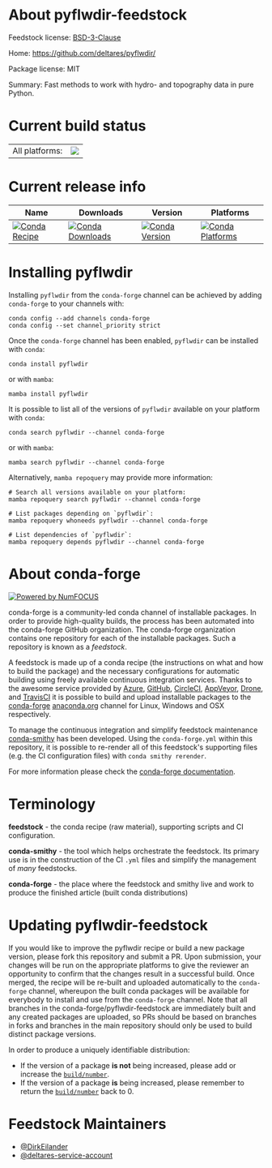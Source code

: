 About pyflwdir-feedstock
========================

Feedstock license: [BSD-3-Clause](https://github.com/conda-forge/pyflwdir-feedstock/blob/main/LICENSE.txt)

Home: https://github.com/deltares/pyflwdir/

Package license: MIT

Summary: Fast methods to work with hydro- and topography data in pure Python.

Current build status
====================


<table><tr><td>All platforms:</td>
    <td>
      <a href="https://dev.azure.com/conda-forge/feedstock-builds/_build/latest?definitionId=11069&branchName=main">
        <img src="https://dev.azure.com/conda-forge/feedstock-builds/_apis/build/status/pyflwdir-feedstock?branchName=main">
      </a>
    </td>
  </tr>
</table>

Current release info
====================

| Name | Downloads | Version | Platforms |
| --- | --- | --- | --- |
| [![Conda Recipe](https://img.shields.io/badge/recipe-pyflwdir-green.svg)](https://anaconda.org/conda-forge/pyflwdir) | [![Conda Downloads](https://img.shields.io/conda/dn/conda-forge/pyflwdir.svg)](https://anaconda.org/conda-forge/pyflwdir) | [![Conda Version](https://img.shields.io/conda/vn/conda-forge/pyflwdir.svg)](https://anaconda.org/conda-forge/pyflwdir) | [![Conda Platforms](https://img.shields.io/conda/pn/conda-forge/pyflwdir.svg)](https://anaconda.org/conda-forge/pyflwdir) |

Installing pyflwdir
===================

Installing `pyflwdir` from the `conda-forge` channel can be achieved by adding `conda-forge` to your channels with:

```
conda config --add channels conda-forge
conda config --set channel_priority strict
```

Once the `conda-forge` channel has been enabled, `pyflwdir` can be installed with `conda`:

```
conda install pyflwdir
```

or with `mamba`:

```
mamba install pyflwdir
```

It is possible to list all of the versions of `pyflwdir` available on your platform with `conda`:

```
conda search pyflwdir --channel conda-forge
```

or with `mamba`:

```
mamba search pyflwdir --channel conda-forge
```

Alternatively, `mamba repoquery` may provide more information:

```
# Search all versions available on your platform:
mamba repoquery search pyflwdir --channel conda-forge

# List packages depending on `pyflwdir`:
mamba repoquery whoneeds pyflwdir --channel conda-forge

# List dependencies of `pyflwdir`:
mamba repoquery depends pyflwdir --channel conda-forge
```


About conda-forge
=================

[![Powered by
NumFOCUS](https://img.shields.io/badge/powered%20by-NumFOCUS-orange.svg?style=flat&colorA=E1523D&colorB=007D8A)](https://numfocus.org)

conda-forge is a community-led conda channel of installable packages.
In order to provide high-quality builds, the process has been automated into the
conda-forge GitHub organization. The conda-forge organization contains one repository
for each of the installable packages. Such a repository is known as a *feedstock*.

A feedstock is made up of a conda recipe (the instructions on what and how to build
the package) and the necessary configurations for automatic building using freely
available continuous integration services. Thanks to the awesome service provided by
[Azure](https://azure.microsoft.com/en-us/services/devops/), [GitHub](https://github.com/),
[CircleCI](https://circleci.com/), [AppVeyor](https://www.appveyor.com/),
[Drone](https://cloud.drone.io/welcome), and [TravisCI](https://travis-ci.com/)
it is possible to build and upload installable packages to the
[conda-forge](https://anaconda.org/conda-forge) [anaconda.org](https://anaconda.org/)
channel for Linux, Windows and OSX respectively.

To manage the continuous integration and simplify feedstock maintenance
[conda-smithy](https://github.com/conda-forge/conda-smithy) has been developed.
Using the ``conda-forge.yml`` within this repository, it is possible to re-render all of
this feedstock's supporting files (e.g. the CI configuration files) with ``conda smithy rerender``.

For more information please check the [conda-forge documentation](https://conda-forge.org/docs/).

Terminology
===========

**feedstock** - the conda recipe (raw material), supporting scripts and CI configuration.

**conda-smithy** - the tool which helps orchestrate the feedstock.
                   Its primary use is in the construction of the CI ``.yml`` files
                   and simplify the management of *many* feedstocks.

**conda-forge** - the place where the feedstock and smithy live and work to
                  produce the finished article (built conda distributions)


Updating pyflwdir-feedstock
===========================

If you would like to improve the pyflwdir recipe or build a new
package version, please fork this repository and submit a PR. Upon submission,
your changes will be run on the appropriate platforms to give the reviewer an
opportunity to confirm that the changes result in a successful build. Once
merged, the recipe will be re-built and uploaded automatically to the
`conda-forge` channel, whereupon the built conda packages will be available for
everybody to install and use from the `conda-forge` channel.
Note that all branches in the conda-forge/pyflwdir-feedstock are
immediately built and any created packages are uploaded, so PRs should be based
on branches in forks and branches in the main repository should only be used to
build distinct package versions.

In order to produce a uniquely identifiable distribution:
 * If the version of a package **is not** being increased, please add or increase
   the [``build/number``](https://docs.conda.io/projects/conda-build/en/latest/resources/define-metadata.html#build-number-and-string).
 * If the version of a package **is** being increased, please remember to return
   the [``build/number``](https://docs.conda.io/projects/conda-build/en/latest/resources/define-metadata.html#build-number-and-string)
   back to 0.

Feedstock Maintainers
=====================

* [@DirkEilander](https://github.com/DirkEilander/)
* [@deltares-service-account](https://github.com/deltares-service-account/)


